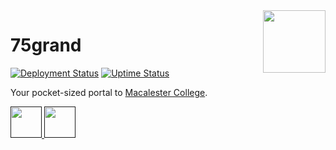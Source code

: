<img align="right" width="100" height="100" src="https://github.com/75grand/app/assets/64276359/789ef148-881e-4dd9-9983-5fcb83d049b9"/>

# 75grand

[![Deployment Status](https://img.shields.io/endpoint?url=https%3A%2F%2Fforge.laravel.com%2Fsite-badges%2Fda736efb-6764-4001-8d25-756b87fe9baa&style=flat)](https://forge.laravel.com/servers/686840/sites/1996082)
[![Uptime Status](https://uptime.betterstack.com/status-badges/v1/monitor/qdg8.svg)](https://status.75grand.net/)

Your pocket-sized portal to [Macalester College](https://www.macalester.edu/).

<a href="">
  <img height="50" src="https://github.com/75grand/app/assets/64276359/d762ad2c-ffdc-4920-a611-ef4b49e10afa"/>
</a>

<a href="">
  <img height="50" src="https://github.com/75grand/app/assets/64276359/b7a8c1ee-7904-4035-9102-4051b62ad62c"/>
</a>
